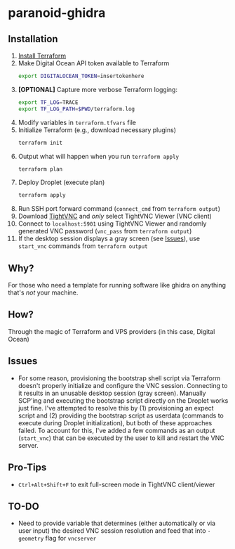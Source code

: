 # paranoid-ghidra

## Installation
1. [Install Terraform](https://learn.hashicorp.com/terraform/getting-started/install.html)
2. Make Digital Ocean API token available to Terraform
    ```bash
    export DIGITALOCEAN_TOKEN=insertokenhere
    ```
3. **[OPTIONAL]** Capture more verbose Terraform logging:
    ```bash
    export TF_LOG=TRACE
    export TF_LOG_PATH=$PWD/terraform.log
    ```
4. Modify variables in `terraform.tfvars` file
5. Initialize Terraform (e.g., download necessary plugins)
    ```bash
    terraform init
    ```
6. Output what will happen when you run `terraform apply`
    ```bash
    terraform plan
    ```
7. Deploy Droplet (execute plan)
    ```bash
    terraform apply
    ```
8. Run SSH port forward command (`connect_cmd` from `terraform output`)
9. Download [TightVNC](https://www.tightvnc.com/download.php) and *only* select TightVNC Viewer (VNC client)
10. Connect to `localhost:5901` using TightVNC Viewer and randomly generated VNC password (`vnc_pass` from `terraform output`)
11. If the desktop session displays a gray screen (see [Issues](#issues)), use `start_vnc` commands from `terraform output` 

## Why?
For those who need a template for running software like ghidra on anything that's *not* your machine.

## How?
Through the magic of Terraform and VPS providers (in this case, Digital Ocean)

## Issues
* For some reason, provisioning the bootstrap shell script via Terraform doesn't properly initialize and configure the VNC session. Connecting to it results in an unusable desktop session (gray screen). Manually SCP'ing and executing the bootstrap script directly on the Droplet works just fine. I've attempted to resolve this by (1) provisioning an expect script and (2) providing the bootstrap script as userdata (commands to execute during Droplet initialization), but both of these approaches failed. To account for this, I've added a few commands as an output (`start_vnc`) that can be executed by the user to kill and restart the VNC server. 

## Pro-Tips
* `Ctrl+Alt+Shift+F` to exit full-screen mode in TightVNC client/viewer

## TO-DO
* Need to provide variable that determines (either automatically or via user input) the desired VNC session resolution and feed that into `-geometry` flag for `vncserver`